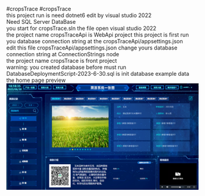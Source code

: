 #cropsTrace
#cropsTrace <br/>
this project run is need dotnet6 edit by visual studio 2022 <br/>
Need SQL Server DataBase <br/>
you start for cropsTrace.sln the file open visual studio 2022 <br/>
the project name cropsTraceApi is WebApi project this project is first run <br/>
you database connection string at the cropsTraceApi/appsettings.json <br/>
edit this file cropsTraceApi/appsettings.json change yours database connection string at ConnectionStrings node <br/>
the project name cropsTrace is front project <br/>
warning: you created database before must run DatabaseDeploymentScript-2023-6-30.sql is init database example data <br/>
the home page preview <br/>
<img src="https://github.com/yam126/cropsTrace/blob/main/cropsTracehome.png?raw=true" />
